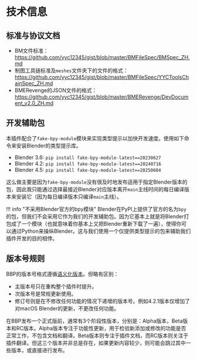 # 技术信息

## 标准与协议文档

* BM文件标准：https://github.com/yyc12345/gist/blob/master/BMFileSpec/BMSpec_ZH.md
* 制图工具链标准及`meshes`文件夹下的文件的格式：https://github.com/yyc12345/gist/blob/master/BMFileSpec/YYCToolsChainSpec_ZH.md
* BMERevenge的JSON文件的格式：https://github.com/yyc12345/gist/blob/master/BMERevenge/DevDocument_v2.0_ZH.md

## 开发辅助包

本插件配合了`fake-bpy-module`模块来实现类型提示以加快开发速度。使用如下命令来安装Blender的类型提示库。

* Blender 3.6: `pip install fake-bpy-module-latest==20230627`
* Blender 4.2: `pip install fake-bpy-module-latest==20240716`
* Blender 4.5: `pip install fake-bpy-module-latest==20250604`

这么做主要是因为`fake-bpy-module`没有很及时地发布适用于指定Blender版本的包，因此我只能通过选择最接近Blender对应版本离开`main`主线时间的每日编译版本来安装它（因为每日编译版本只编译`main`主线）。

!!! info "不采用Blender官方的bpy模块"
    Blender在PyPI上提供了官方的名为`bpy`的包，但我们不会采用它作为我们的开发辅助包。因为它基本上就是将Blender打包成了一个模块（也就意味着你基本上又把Blender重新下载了一遍），使得你可以通过Python来操纵Blender。这与我们使用一个仅提供类型提示的包来辅助我们插件开发的目的相悖。

## 版本号规则

BBP的版本号格式遵循[语义化版本](https://semver.org/lang/zh-CN/)。但略有区别：

* 主版本号只在重构整个插件时提升。
* 次版本号是常规更新使用。
* 修订号则是在不修改任何功能的情况下递增的版本号。例如4.2.1版本仅增加了对macOS Blender的更新，不更改任何功能。

在BBP发布一个正式版前，通常有3个阶段性版本，分别是：Alpha版本，Beta版本和RC版本。Alpha版本专注于功能性更新，用于检验新添加或修改的功能是否正常工作，不包含文档和翻译。Beta版本则专注于插件文档，而RC版本则关注于插件翻译。但这三个版本并非总是存在，如果更新内容较少，则可能会跳过其中一些版本，或直接进行发布。
